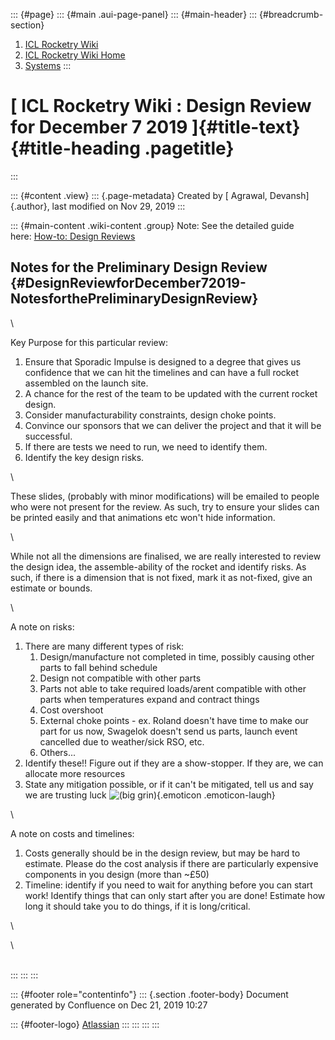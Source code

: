 ::: {#page}
::: {#main .aui-page-panel}
::: {#main-header}
::: {#breadcrumb-section}
1.  [ICL Rocketry Wiki](index.html)
2.  [ICL Rocketry Wiki Home](ICL-Rocketry-Wiki-Home_142270843.html)
3.  [Systems](Systems_142273596.html)
:::

[ ICL Rocketry Wiki : Design Review for December 7 2019 ]{#title-text} {#title-heading .pagetitle}
======================================================================
:::

::: {#content .view}
::: {.page-metadata}
Created by [ Agrawal, Devansh]{.author}, last modified on Nov 29, 2019
:::

::: {#main-content .wiki-content .group}
Note: See the detailed guide here: [How-to: Design
Reviews](142273599.html)

Notes for the Preliminary Design Review {#DesignReviewforDecember72019-NotesforthePreliminaryDesignReview}
---------------------------------------

\

Key Purpose for this particular review:

1.  Ensure that Sporadic Impulse is designed to a degree that gives us
    confidence that we can hit the timelines and can have a full rocket
    assembled on the launch site. 
2.  A chance for the rest of the team to be updated with the current
    rocket design.
3.  Consider manufacturability constraints, design choke points.
4.  Convince our sponsors that we can deliver the project and that it
    will be successful.
5.  If there are tests we need to run, we need to identify them. 
6.  Identify the key design risks.

\

These slides, (probably with minor modifications) will be emailed to
people who were not present for the review. As such, try to ensure your
slides can be printed easily and that animations etc won\'t hide
information. 

\

While not all the dimensions are finalised, we are really interested to
review the design idea, the assemble-ability of the rocket and identify
risks. As such, if there is a dimension that is not fixed, mark it as
not-fixed, give an estimate or bounds. 

\

A note on risks:

1.  There are many different types of risk:
    1.  Design/manufacture not completed in time, possibly causing other
        parts to fall behind schedule
    2.  Design not compatible with other parts
    3.  Parts not able to take required loads/arent compatible with
        other parts when temperatures expand and contract things
    4.  Cost overshoot
    5.  External choke points - ex. Roland doesn\'t have time to make
        our part for us now, Swagelok doesn\'t send us parts, launch
        event cancelled due to weather/sick RSO, etc.
    6.  Others\...
2.  Identify these!! Figure out if they are a show-stopper. If they are,
    we can allocate more resources 
3.  State any mitigation possible, or if it can\'t be mitigated, tell us
    and say we are trusting luck ![(big
    grin)](images/icons/emoticons/biggrin.svg){.emoticon
    .emoticon-laugh}

\

A note on costs and timelines:

1.  Costs generally should be in the design review, but may be hard to
    estimate. Please do the cost analysis if there are particularly
    expensive components in you design (more than \~£50)
2.  Timeline: identify if you need to wait for anything before you can
    start work! Identify things that can only start after you are done!
    Estimate how long it should take you to do things, if it is
    long/critical. 

\

\

\
:::
:::
:::

::: {#footer role="contentinfo"}
::: {.section .footer-body}
Document generated by Confluence on Dec 21, 2019 10:27

::: {#footer-logo}
[Atlassian](http://www.atlassian.com/)
:::
:::
:::
:::
